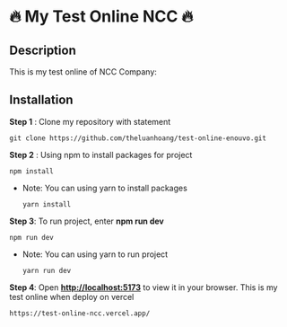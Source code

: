 # 🔥 My Test Online NCC 🔥

## Description

This is my test online of NCC Company:

## Installation
__Step 1__ : Clone my repository with statement 
``` 
git clone https://github.com/theluanhoang/test-online-enouvo.git
```
__Step 2__ : Using npm to install packages for project
``` 
npm install
```
+ Note: You can using yarn to install packages
  ``` 
  yarn install
  ```
__Step 3__: To run project, enter __npm run dev__
``` 
npm run dev
```
+ Note: You can using yarn to run project
  ``` 
  yarn run dev
  ```
__Step 4__: Open __[http://localhost:5173](http://localhost:5173/)__ to view it in your browser.
This is my test online when deploy on vercel
``` 
https://test-online-ncc.vercel.app/
```
